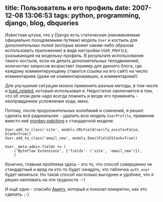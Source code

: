 title: Пользователь и его профиль
date: 2007-12-08 13:06:53
tags: python, programming, django, blog, dbqueries
----


Известная штука, что у Django есть статическая (неизменяемая официально поощряемыми путями) модель `User` и костыль для дополнительных полей (которые может каким-либо образом использовать приложение) в виде настройки `USER_PROFILE`, указывающей на модельку-профиль. В результате использования такого костыля, если не делать дополнительных телодвижений, количество запросов возрастает (пример для данного блога, где каждому комментирующему ставится ссылка на его сайт) на число комментариев (даже не комментировавших, а комментариев!).

Для улучшения ситуации можно применить разные методы, в том числе и [load_related][1], который использовал я. Недостаток заключается в том, что об этом деле надо всегда помнить и везде его применять - неоправданное усложнение кода, имхо.

Потому, после продолжительных колебаний и сомнений, я решил сделать всё радикальнее - удалить всю модель `UserProfile`, применив вместо неё [monkey patching][2] к стандартной модели:

    User.add_to_class('site', models.URLField(verify_exists=False, blank=True))
    User.add_to_class('email_new', models.EmailField(blank=True))
    
    User._meta.admin.fields += (
        ('Byteflow Extensions', {'fields': ('site', 'email_new')}),
        )

Конечно, главная проблема здесь - это то, что способ совершенно не стандартный и вряд ли кто-то будет ожидать, что табличка `auth_user` будет меняться. Но такой способ настолько выгоднее и удобнее, что я решил наплевать на эти трудности. :-)

И ещё одно - спасибо [Амиту][3], который и показал конкретно, как это сделать. ;-) 

[1]: http://piranha.org.ua/blog/2007/10/31/related-objects/
[2]: http://en.wikipedia.org/wiki/Monkey_patch
[3]: http://www.amitu.com/blog/2007/july/django-extending-user-model/
